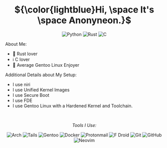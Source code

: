 <!-- Badges from: https://github.com/Ileriayo/markdown-badges -->

<div align="center">

  # ${\color{lightblue}Hi, \space It's \space Anonyneon.}$
  
</div>

<div align="center">

![Python](https://img.shields.io/badge/python-3670A0?style=for-the-badge&logo=python&logoColor=white)
![Rust](https://img.shields.io/badge/rust-%23000000.svg?style=for-the-badge&logo=rust&logoColor=orange)
![C](https://img.shields.io/badge/c-%2300599C.svg?style=for-the-badge&logo=c&logoColor=white)

<div align="left">

About Me:
 - 🦀 Rust lover
 - ℹ️ C lover
 - 🐧 Average Gentoo Linux Enjoyer

</div>

<div align="left">
Additional Details about My Setup:

 - I use niri
 - I use Unified Kernel Images
 - I use Secure Boot
 - I use FDE
 - I use Gentoo Linux with a Hardened Kernel and Toolchain.

</div>

<br>

<div align="center">

  *Tools I Use:*
  
  
  ![Arch](https://img.shields.io/badge/Arch%20Linux-1793D1?logo=arch-linux&logoColor=fff&style=for-the-badge)
  ![Tails](https://img.shields.io/badge/Tails%20-56347C?&style=for-the-badge&logo=tails&logoColor=white)
  ![Gentoo](https://img.shields.io/badge/Gentoo-54487A?style=for-the-badge&logo=gentoo&logoColor=white)
  ![Docker](https://img.shields.io/badge/docker-%230db7ed.svg?style=for-the-badge&logo=docker&logoColor=white)
  ![Protonmail](https://img.shields.io/badge/ProtonMail-8B89CC?style=for-the-badge&logo=protonmail&logoColor=white)
  ![F Droid](https://img.shields.io/badge/F_Droid-1976D2?style=for-the-badge&logo=f-droid&logoColor=white)
  ![Git](https://img.shields.io/badge/git-%23F05033.svg?style=for-the-badge&logo=git&logoColor=white)
  ![GitHub](https://img.shields.io/badge/github-%23121011.svg?style=for-the-badge&logo=github&logoColor=white)
  ![Neovim](https://img.shields.io/badge/NeoVim-%2357A143.svg?&style=for-the-badge&logo=neovim&logoColor=white)

</div>

